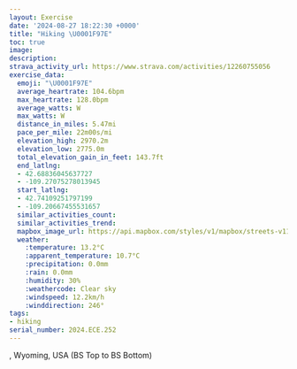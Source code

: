 ```yaml
---
layout: Exercise
date: '2024-08-27 18:22:30 +0000'
title: "Hiking \U0001F97E"
toc: true
image:
description:
strava_activity_url: https://www.strava.com/activities/12260755056
exercise_data:
  emoji: "\U0001F97E"
  average_heartrate: 104.6bpm
  max_heartrate: 128.0bpm
  average_watts: W
  max_watts: W
  distance_in_miles: 5.47mi
  pace_per_mile: 22m00s/mi
  elevation_high: 2970.2m
  elevation_low: 2775.0m
  total_elevation_gain_in_feet: 143.7ft
  end_latlng:
  - 42.68836045637727
  - -109.27075278013945
  start_latlng:
  - 42.74109251797199
  - -109.20667455531657
  similar_activities_count:
  similar_activities_trend:
  mapbox_image_url: https://api.mapbox.com/styles/v1/mapbox/streets-v11/static/path-5+787af2-1.0(aozcG~qpySP%7C%40%5Cd%40FXVHf%40f%40Ld%40%5E%5Cj%40fATLNLCDzBt%40v%40fAt%40p%40RFXb%40b%40bACNFd%40%60%40h%40Rp%40Z%5CRz%40d%40l%40RJt%40bATf%40z%40dABhBBVL%60%40NRF%5EFPjAp%40TRLd%40%60%40~%40Bp%40L%5EFBTIXNRzAHR%5Ef%40%60%40bA%5Eb%40b%40%7C%40%60%40h%40H%5CdAvAFd%40d%40r%40b%40h%40d%40r%40r%40%5EVVN%5CJf%40P%5EdAtAJt%40Cx%40l%40%60AD%5CPZNl%40r%40hBAPLd%40%7C%40fAZJ%60%40b%40%60%40fABd%40%60%40hAh%40f%40d%40Bh%40Z%5Et%40TRVz%40RNDXp%40x%40%60%40v%40VVVfAPNLXBj%40N~%40j%40n%40Lb%40Hp%40GN%3FPXh%40Nx%40Z%5EHVFh%40XhA%3Fb%40HTMXBANLXd%40DZZz%40d%40b%40DNZRl%40t%40%5EZn%40Zh%40l%40r%40d%40Xd%40%60%40t%40HVz%40p%40ZbAl%40h%40HXD%60%40j%40hABHADp%40XNNFLD%5Cr%40Xn%40h%40b%40bAt%40%60ANXf%40l%40rAjANl%40VZNt%40%60Aj%40%60AhAhC%60Bn%40j%40THV%5El%40h%40JT~%40n%40VZdA%60%40LVp%40r%40h%40%7C%40Tr%40j%40x%40Bb%40xAtAVd%40Rn%40bBhANXTPj%40nAZRfAbAn%40lAjAp%40%5C%5CXFbAt%40l%40p%40%5EHh%40b%40l%40t%40f%40XdBvATb%40f%40d%40v%40~%40tApAt%40jATTPf%40d%40%5Er%40bA%40NBIC%40%3FJZn%40LThAp%40X%60%40h%40b%40j%40LR%60%40b%40f%40~%40r%40R%5CFT%3FXZRH%5ET%5ED%5C%3Fb%40CE%40CLTRHPf%40VNp%40v%40dAl%40l%40t%40lA%7C%40X%60%40Nl%40PNHT~%40n%40d%40dA%5Ch%40x%40j%40h%40r%40ZVJVX%5EXRp%40v%40dAhB%5C%5Ch%40v%40%60BjAr%40%5El%40PFN%60%40D%5CRtA%5Ch%40VfBb%40t%40DxBd%40rAn%40ZFFKEJBLx%40h%40d%40NTRp%40Xh%40d%40FV%60%40n%40d%40dAx%40%7C%40v%40h%40d%40jAr%40%60AP%60%40%5Cd%40LDEBVDj%40d%40Zl%40DZZr%40NTh%40XLPbAnCf%40rBTn%40A%5CGh%40ITCb%40Wn%40SNEPIHKv%40TFJOJEJTLF%40b%40KT%40HIBBBCABh%40%5Bn%40i%40Rc%40%60%40q%40Ti%40d%40K%5EEp%40%40RHTr%40p%40%60%40l%40b%40XRZf%40f%40BDCB%7CAbAv%40p%40tAn%40%60%40%40t%40PdC~%40bB%60A~%40%60%40d%40d%40f%40Lb%40XvBf%40),pin-s-s+e5b22e(-109.20752,42.73921),pin-s-f+89ae00(-109.26970000000007,42.690719999999985)/auto/800x800?access_token=pk.eyJ1Ijoiam9zaGJlY2ttYW4iLCJhIjoiY205eWR2aDd1MWZ6djJrbXc4a3M0bWZleiJ9.XiG9OWkNcZk2QzjJbxLB4A
  weather:
    :temperature: 13.2°C
    :apparent_temperature: 10.7°C
    :precipitation: 0.0mm
    :rain: 0.0mm
    :humidity: 30%
    :weathercode: Clear sky
    :windspeed: 12.2km/h
    :winddirection: 246°
tags:
- hiking
serial_number: 2024.ECE.252
---
```

, Wyoming, USA (BS Top to BS Bottom)
